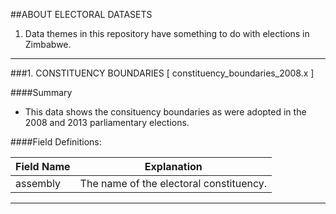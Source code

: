 ##ABOUT ELECTORAL DATASETS

1. Data themes in this repository have something to do with elections in Zimbabwe.

---
###1. CONSTITUENCY BOUNDARIES [ constituency_boundaries_2008.x ]

####Summary
- This data shows the consituency boundaries as were adopted in the 2008 and 2013 parliamentary elections.

####Field Definitions:

| Field Name        | Explanation          | 
| ------------- |-------------| 
| assembly      | The name of the electoral constituency.|



---
